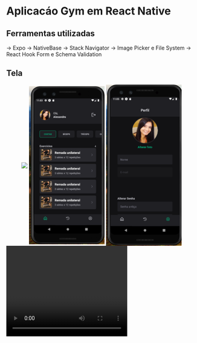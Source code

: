 # Aplicacáo Gym em React Native

## Ferramentas utilizadas

-> Expo
-> NativeBase
-> Stack Navigator
-> Image Picker e File System
-> React Hook Form e Schema Validation


## Tela

<div align="center">
    <img src="./src/assets/telaHome.svg" width="200px" align="center" > 
    <img src="./src/assets/telaExercicios.png" width="200px" align="center" > 
    <img src="./src/assets/telaPerfil.png" width="200px" align="center" > 
</div>


<video width="320" height="240" controls>
  <source src="./src/assets/telas.mp4" type="video/mp4">
  Your browser does not support the video tag.
</video>
